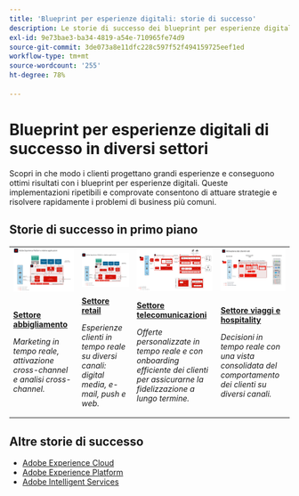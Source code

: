 ```yaml
---
title: 'Blueprint per esperienze digitali: storie di successo'
description: Le storie di successo dei blueprint per esperienze digitali dimostrano il valore derivante dall’utilizzo delle applicazioni Adobe Experience Cloud, basate su Adobe Experience Platform, in diversi settori.
exl-id: 9e73bae3-ba34-4819-a54e-710965fe74d9
source-git-commit: 3de073a8e11dfc228c597f52f494159725eef1ed
workflow-type: tm+mt
source-wordcount: '255'
ht-degree: 78%

---
```


# Blueprint per esperienze digitali di successo in diversi settori

Scopri in che modo i clienti progettano grandi esperienze e conseguono ottimi risultati con i blueprint per esperienze digitali. Queste implementazioni ripetibili e comprovate consentono di attuare strategie e risolvere rapidamente i problemi di business più comuni.

## Storie di successo in primo piano

<table style="table-layout:fixed">
<tr>
  <td>
    <a href="https://experienceleague.adobe.com/docs/blueprints-learn/architecture/industry-success-stories/apparel.html"><img alt="immagine miniatura per il settore Abbigliamento con i blueprint Audience Activation, Customer Journey Analytics e Customer journey" src="../experience-platform/assets/aep+apps_vertical.svg"/></a>
    </td>
  <td>
    <a href="https://experienceleague.adobe.com/docs/blueprints-learn/architecture/industry-success-stories/retail.html"><img alt="immagine miniatura per il settore Retail con i blueprint Attivazione con dati online e offline e Journey Optimizer" src="../experience-platform/assets/aep+apps_vertical.svg"/></a>

</td>
  <td>
    <a href="https://experienceleague.adobe.com/docs/blueprints-learn/architecture/industry-success-stories/telecommunications.html"><img alt="immagine miniatura per il blueprint Journey Optimizer" src="../customer-journeys/assets/ajo-architecture.svg" /></a>
  </td>
  <td>
    <a href="https://experienceleague.adobe.com/docs/blueprints-learn/architecture/industry-success-stories/travel-hospitality.html"><img alt="immagine miniatura per il blueprint Attivazione con dati online e offline" src="../audience-activation/assets/known_activation.svg" /></a>
  </td>
</tr>
<tr>
  <td>
    <div><a href="https://experienceleague.adobe.com/docs/blueprints-learn/architecture/industry-success-stories/apparel.html"><strong>Settore abbigliamento</strong></a></div>
    <p><em>Marketing in tempo reale, attivazione cross-channel e analisi cross-channel.</em></p>
  </td>
  <td>
    <div><a href="https://experienceleague.adobe.com/docs/blueprints-learn/architecture/industry-success-stories/retail.html"><strong>Settore retail</strong></a></div>
    <p><em>Esperienze clienti in tempo reale su diversi canali: digital media, e-mail, push e web.</em></p>
  </td>
  <td>
    <div><a href="https://experienceleague.adobe.com/docs/blueprints-learn/architecture/industry-success-stories/telecommunications.html"><strong>Settore telecomunicazioni</strong></a></div>
    <p><em>Offerte personalizzate in tempo reale e con onboarding efficiente dei clienti per assicurarne la fidelizzazione a lungo termine.</em></p>
  </td>
  <td>
    <div><a href="https://experienceleague.adobe.com/docs/blueprints-learn/architecture/industry-success-stories/travel-hospitality.html"><strong>Settore viaggi e hospitality</strong></a></div>
    <p><em>Decisioni in tempo reale con una vista consolidata del comportamento dei clienti su diversi canali.</em></p>
  </td>
</tr>
</table>

## Altre storie di successo

* <a href="https://business.adobe.com/customer-success-stories/index.html?Products+%26+Services=Experience">Adobe Experience Cloud</a>
* <a href="https://business.adobe.com/customer-success-stories/index.html?Products+%26+Services=Experience+Platform">Adobe Experience Platform</a>
* <a href="https://business.adobe.com/customer-success-stories/index.html?Products+%26+Services=Intelligent+Services">Adobe Intelligent Services</a>
